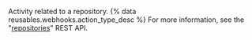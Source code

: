 Activity related to a repository. {% data reusables.webhooks.action_type_desc %} For more information, see the "[repositories](/rest/reference/repos)" REST API.

